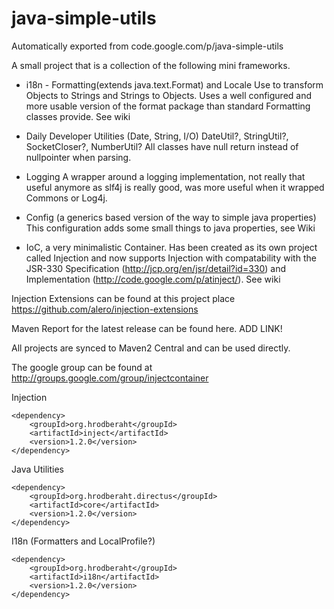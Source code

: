 # java-simple-utils
Automatically exported from code.google.com/p/java-simple-utils

A small project that is a collection of the following mini frameworks.

- i18n - Formatting(extends java.text.Format) and Locale Use to transform Objects to Strings and Strings to Objects. Uses a well configured and more usable version of the format package than standard Formatting classes provide. See wiki

- Daily Developer Utilities (Date, String, I/O) DateUtil?, StringUtil?, SocketCloser?, NumberUtil? All classes have null return instead of nullpointer when parsing.

- Logging A wrapper around a logging implementation, not really that useful anymore as slf4j is really good, was more useful when it wrapped Commons or Log4j.

- Config (a generics based version of the way to simple java properties) This configuration adds some small things to java properties, see Wiki

- IoC, a very minimalistic Container. Has been created as its own project called Injection and now supports Injection with compatability with the JSR-330 Specification (http://jcp.org/en/jsr/detail?id=330) and Implementation (http://code.google.com/p/atinject/). See wiki

Injection Extensions can be found at this project place https://github.com/alero/injection-extensions

Maven Report for the latest release can be found here. ADD LINK!

All projects are synced to Maven2 Central and can be used directly.

The google group can be found at http://groups.google.com/group/injectcontainer

Injection
````
<dependency>
    <groupId>org.hrodberaht</groupId>
    <artifactId>inject</artifactId>
    <version>1.2.0</version>
</dependency>
````
Java Utilities
````
<dependency>
    <groupId>org.hrodberaht.directus</groupId>
    <artifactId>core</artifactId>
    <version>1.2.0</version>
</dependency>
````
I18n (Formatters and LocalProfile?)
````
<dependency>
    <groupId>org.hrodberaht</groupId>
    <artifactId>i18n</artifactId>
    <version>1.2.0</version>
</dependency>
````
